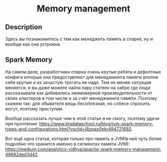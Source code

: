 <h1 align="center">Memory management</h1>


## Description

Здесь вы познакомитесь с тем как менеджить память в спарке, ну и вообще как она устроена.


## Spark Memory

На самом деле, разработчики спарка очень крутые ребята и дефолтные конфиги которые они предоставляют для менеджмента памяти вполне себе крутые и их зачастую трогать
не надо. Тем не менее ситуация меняется, и вы даже можете найти пару статеек на хабре где люди рассказывали как добивались неимоверной производительности от своих 
кластеров в том числе и за счёт менеджмента памяти. Поэтому скажем так: для обывателя вещь бесоплезная, но собесе спросить могут, поэтому приступим.

Вообще рассказать лучше чем в этой статье я не смогу, поэтому удачи при прочтении: 
https://www.bigdataschool.ru/blog/jvm-spark-memory-types-and-configurations.html?ysclid=l8zpaz0ekr494721682.

Вот ещё одна статья, которая только про память в JVM(в ней чуть более подробно что хранится именно в сегментах памяти JVM):
https://medium.com/analytics-vidhya/apache-spark-memory-management-49682ded3d42.